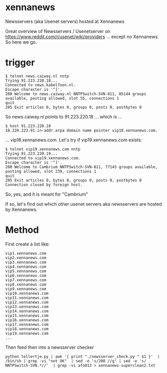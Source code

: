 # xennanews
Newsservers (aka Usenet servers) hosted at Xennanews

Great overview of Newsservers / Usenetserver on https://www.reddit.com/r/usenet/wiki/providers ... except no Xennanews. So here we go.


# trigger

```
$ telnet news.caiway.nl nntp
Trying 91.223.220.18...
Connected to news.kabelfoon.nl.
Escape character is '^]'.
200 Welcome to news.caiway.nl NNTPSwitch-SVN-811, 85144 groups available, posting allowed, slot 55, connections 1
quit
205 Exit articles 0, bytes 0, groups 0, posts 0, postbytes 0
```

So news.caiway.nl points to 91.223.220.18 ... which is ...

```
$ host 91.223.220.18
18.220.223.91.in-addr.arpa domain name pointer vip18.xennanews.com.
```

... vip18.xennanews.com. Let's try if vip19.xennanews.com exists:

```
$ telnet vip19.xennanews.com nntp
Trying 91.223.220.19...
Connected to vip19.xennanews.com.
Escape character is '^]'.
200 Welcome to Cambrium NNTPSwitch-SVN-811, 77143 groups available, posting allowed, slot 239, connections 1
quit
205 Exit articles 0, bytes 0, groups 0, posts 0, postbytes 0
Connection closed by foreign host.
```

So, yes, and it is meant for "Cambrium"

If so, let's find out which other usenet servers aka newsservers are hosted by Xennanews.

# Method

First create a list like:

```
vip1.xennanews.com
vip2.xennanews.com
vip3.xennanews.com
vip4.xennanews.com
vip5.xennanews.com
vip6.xennanews.com
vip7.xennanews.com
vip8.xennanews.com
vip9.xennanews.com
vip10.xennanews.com
vip11.xennanews.com
vip12.xennanews.com
vip13.xennanews.com
vip14.xennanews.com
vip15.xennanews.com
vip16.xennanews.com
vip17.xennanews.com
vip18.xennanews.com
vip19.xennanews.com
...
```

Then feed then into a newsserver checker

```
python tellertje.py | awk '{ print "./newsserver_check.py " $1 }'  | /bin/sh | grep -vi "not OK"  | sed -e 's/200 //g' | sed -e 's/ NNTPSwitch-SVN.*//'  | grep -vi afo013 > xennanews-superclean2.txt
```


